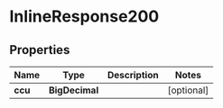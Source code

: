 

# InlineResponse200


## Properties

Name | Type | Description | Notes
------------ | ------------- | ------------- | -------------
**ccu** | **BigDecimal** |  |  [optional]



